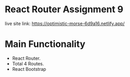 # React Router Assignment 9
live site link: https://optimistic-morse-6d9a16.netlify.app/
# Main Functionality
* React Router.
* Total 4 Routes.
* React Bootstrap

